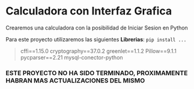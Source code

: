 # Calculadora con Interfaz Grafica
Crearemos una calculadora con la posibilidad de Iniciar Sesion en Python

Para este proyecto utilizaremos las siguientes **Librerias**:
`pip install ...`
> cffi==1.15.0
> cryptography==37.0.2
> greenlet==1.1.2
> Pillow==9.1.1
> pycparser==2.21
> mysql-conector-python

### ESTE PROYECTO NO HA SIDO TERMINADO, PROXIMAMENTE HABRAN MAS ACTUALIZACIONES DEL MISMO
